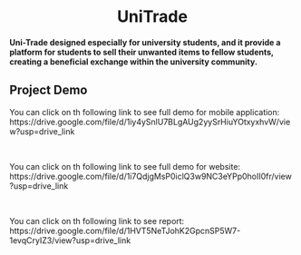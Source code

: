 <h1 align="center">UniTrade</h1> 
<h4 align="left"> Uni-Trade designed especially for university students, and it provide a platform for students to sell their unwanted items to fellow students, creating a beneficial exchange within the university community.</h4> 
<h2 align="left"> Project Demo</h2> 
<p> You can click on th following link to see full demo for mobile application: 
https://drive.google.com/file/d/1iy4ySnlU7BLgAUg2yySrHiuYOtxyxhvW/view?usp=drive_link</p>
<br>
<p> You can click on th following link to see full demo for website:<br>
https://drive.google.com/file/d/1i7QdjgMsP0iclQ3w9NC3eYPp0hoII0fr/view?usp=drive_link</p>
<br>
<p> You can click on th following link to see report:<br>
https://drive.google.com/file/d/1HVT5NeTJohK2GpcnSP5W7-1evqCryIZ3/view?usp=drive_link</p>
